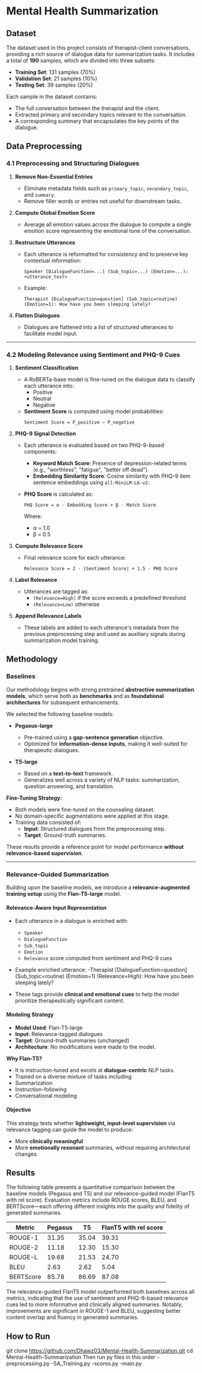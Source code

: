 # Mental Health Summarization

## Dataset

The dataset used in this project consists of therapist-client conversations, providing a rich source of dialogue data for summarization tasks. It includes a total of **190** samples, which are divided into three subsets:

- **Training Set**: 131 samples (70%)
- **Validation Set**: 21 samples (10%)
- **Testing Set**: 39 samples (20%)

Each sample in the dataset contains:
- The full conversation between the therapist and the client.
- Extracted primary and secondary topics relevant to the conversation.
- A corresponding summary that encapsulates the key points of the dialogue.

## Data Preprocessing

### 4.1 Preprocessing and Structuring Dialogues

1. **Remove Non-Essential Entries**
   - Eliminate metadata fields such as `primary_topic`, `secondary_topic`, and `summary`.
   - Remove filler words or entries not useful for downstream tasks.

2. **Compute Global Emotion Score**
   - Average all emotion values across the dialogue to compute a single emotion score representing the emotional tone of the conversation.

3. **Restructure Utterances**
   - Each utterance is reformatted for consistency and to preserve key contextual information:
     ```
     Speaker [DialogueFunction=...] (Sub_topic=...) (Emotion=...): <utterance_text>
     ```
   - Example:
     ```
     Therapist [DialogueFunction=question] (Sub_topic=routine) (Emotion=1): How have you been sleeping lately?
     ```

4. **Flatten Dialogues**
   - Dialogues are flattened into a list of structured utterances to facilitate model input.

---

### 4.2 Modeling Relevance using Sentiment and PHQ-9 Cues

1. **Sentiment Classification**
   - A RoBERTa-base model is fine-tuned on the dialogue data to classify each utterance into:
     - Positive
     - Neutral
     - Negative
   - **Sentiment Score** is computed using model probabilities:
     ```
     Sentiment Score = P_positive − P_negative
     ```

2. **PHQ-9 Signal Detection**
   - Each utterance is evaluated based on two PHQ-9-based components:
     - **Keyword Match Score**: Presence of depression-related terms (e.g., "worthless", "fatigue", "better off dead").
     - **Embedding Similarity Score**: Cosine similarity with PHQ-9 item sentence embeddings using `all-MiniLM-L6-v2`.

   - **PHQ Score** is calculated as:
     ```
     PHQ Score = α · Embedding Score + β · Match Score
     ```
     Where:
     - α = 1.0
     - β = 0.5

3. **Compute Relevance Score**
   - Final relevance score for each utterance:
     ```
     Relevance Score = 2 · |Sentiment Score| + 1.5 · PHQ Score
     ```

4. **Label Relevance**
   - Utterances are tagged as:
     - `(Relevance=High)` if the score exceeds a predefined threshold
     - `(Relevance=Low)` otherwise

5. **Append Relevance Labels**
   - These labels are added to each utterance's metadata from the previous preprocessing step and used as auxiliary signals during summarization model training.


## Methodology

### Baselines

Our methodology begins with strong pretrained **abstractive summarization models**, which serve both as **benchmarks** and as **foundational architectures** for subsequent enhancements.

We selected the following baseline models:

- **Pegasus-large**
  - Pre-trained using a **gap-sentence generation** objective.
  - Optimized for **information-dense inputs**, making it well-suited for therapeutic dialogues.

- **T5-large**
  - Based on a **text-to-text** framework.
  - Generalizes well across a variety of NLP tasks: summarization, question answering, and translation.

**Fine-Tuning Strategy:**
- Both models were fine-tuned on the counseling dataset.
- No domain-specific augmentations were applied at this stage.
- Training data consisted of:
  - **Input**: Structured dialogues from the preprocessing step.
  - **Target**: Ground-truth summaries.

These results provide a reference point for model performance **without relevance-based supervision**.

---

### Relevance-Guided Summarization

Building upon the baseline models, we introduce a **relevance-augmented training setup** using the **Flan-T5-large** model.

#### Relevance-Aware Input Representation

- Each utterance in a dialogue is enriched with:
  - `Speaker`
  - `DialogueFunction`
  - `Sub_topic`
  - `Emotion`
  - `Relevance` score computed from sentiment and PHQ-9 cues

- Example enriched utterance:
   -Therapist [DialogueFunction=question] (Sub_topic=routine) (Emotion=1) (Relevance=High): How have you been sleeping lately?
   
- These tags provide **clinical and emotional cues** to help the model prioritize therapeutically significant content.

#### Modeling Strategy

- **Model Used**: Flan-T5-large
- **Input**: Relevance-tagged dialogues
- **Target**: Ground-truth summaries (unchanged)
- **Architecture**: No modifications were made to the model.

**Why Flan-T5?**
- It is instruction-tuned and excels at **dialogue-centric** NLP tasks.
- Trained on a diverse mixture of tasks including:
- Summarization
- Instruction-following
- Conversational modeling

#### Objective

This strategy tests whether **lightweight, input-level supervision** via relevance tagging can guide the model to produce:
- More **clinically meaningful**
- More **emotionally resonant**
summaries, without requiring architectural changes.


## Results

The following table presents a quantitative comparison between the baseline models (Pegasus and T5) and our relevance-guided model (FlanT5 with rel score). Evaluation metrics include ROUGE scores, BLEU, and BERTScore—each offering different insights into the quality and fidelity of generated summaries.

| Metric     | Pegasus | T5    | FlanT5 with rel score |
|------------|---------|-------|------------------------|
| ROUGE-1    | 31.35   | 35.04 | 39.31                  |
| ROUGE-2    | 11.18   | 12.30 | 15.30                  |
| ROUGE-L    | 19.68   | 21.53 | 24.70                  |
| BLEU       | 2.63    | 2.62  | 5.04                   |
| BERTScore  | 85.78   | 86.69 | 87.08                  |

The relevance-guided FlanT5 model outperformed both baselines across all metrics, indicating that the use of sentiment and PHQ-9-based relevance cues led to more informative and clinically aligned summaries. Notably, improvements are significant in ROUGE-1 and BLEU, suggesting better content overlap and fluency in generated summaries.


## How to Run
git clone https://github.com/Dhawz03/Mental-Health-Summarization.git
cd Mental-Health-Summarization
Then run py files in this order
-preprocessing.py
-SA_Training.py
-scores.py
-main.py
